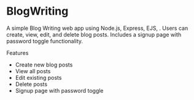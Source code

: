 # BlogWriting
A simple  Blog Writing web app using Node.js, Express, EJS, . Users can create, view, edit, and delete blog posts. Includes a signup page with password toggle functionality.


Features

-  Create new blog posts
-  View all posts
-  Edit existing posts
-  Delete posts
-  Signup page with password toggle
